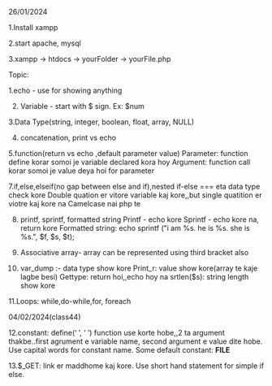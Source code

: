 26/01/2024

1.Install xampp

2.start apache, mysql

3.xampp -> htdocs -> yourFolder -> yourFile.php


Topic:

1.echo - use for showing anything

2. Variable - start with $ sign. Ex: $num
   
3.Data Type(string, integer, boolean, float, array, NULL)

4. concatenation, print vs echo

5.function(return vs echo ,default parameter value)
	Parameter: function define korar somoi je variable declared kora hoy
	Argument: function call korar somoi je value deya hoi for parameter

7.if,else,elseif(no gap between else and if),nested if-else
	=== eta data type check kore
	Double quation er vitore variable kaj kore,,but single quatition er viotre kaj kore na
	Camelcase nai php te

8. printf, sprintf, formatted string
	Printf - echo kore
	Sprintf - echo kore na, return kore
	Formatted string: echo sprintf ("i am %s. he is %s. she is %s.", $f, $s, $t); 

9. Associative array- array can be represented using third bracket also


10.	var_dump :- data type show kore
	Print_r:  value show kore(array te kaje lagbe besi)
	Gettype: return hoi,,echo hoy na
	srtlen($s): string length show kore


11.Loops: while,do-while,for, foreach




04/02/2024(class44)

12.constant: define(‘ ’, ‘ ’) function use korte hobe,,2 ta argument thakbe..first agrument e 
variable name, second argument e value dite hobe. Use capital words for 
constant name.
Some default constant: __FILE__ 


13.$_GET: link er maddhome kaj kore. Use short hand statement for simple if else.
